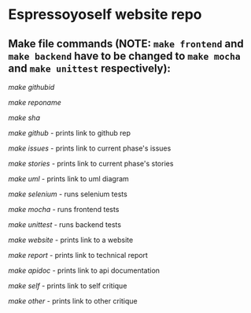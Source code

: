 # Espressoyoself website repo

## Make file commands (NOTE: `make frontend` and `make backend` have to be changed to `make mocha` and `make unittest` respectively):

*make githubid*

*make reponame*

*make sha*

*make github*   - prints link to github rep

*make issues*   - prints link to current phase's issues

*make stories*  - prints link to current phase's stories

*make uml*      - prints link to uml diagram

*make selenium* - runs selenium tests

*make mocha* - runs frontend tests

*make unittest*  - runs backend tests

*make website*  - prints link to a website

*make report*   - prints link to technical report

*make apidoc*   - prints link to api documentation

*make self*     - prints link to self critique

*make other*    - prints link to other critique
